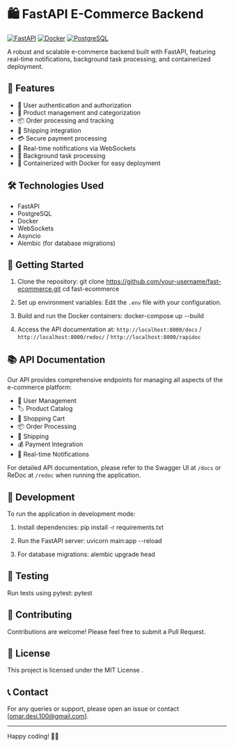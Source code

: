 # 🛍️ FastAPI E-Commerce Backend

[![FastAPI](https://img.shields.io/badge/FastAPI-005571?style=for-the-badge&logo=fastapi)](https://fastapi.tiangolo.com/)
[![Docker](https://img.shields.io/badge/Docker-2496ED?style=for-the-badge&logo=docker&logoColor=white)](https://www.docker.com/)
[![PostgreSQL](https://img.shields.io/badge/PostgreSQL-316192?style=for-the-badge&logo=postgresql&logoColor=white)](https://www.postgresql.org/)

A robust and scalable e-commerce backend built with FastAPI, featuring real-time notifications, background task processing, and containerized deployment.

## 🌟 Features

- 🔐 User authentication and authorization
- 🛒 Product management and categorization
- 📦 Order processing and tracking
- 🚚 Shipping integration
- 💳 Secure payment processing
- 🔔 Real-time notifications via WebSockets
- 🔄 Background task processing
- 🐳 Containerized with Docker for easy deployment

## 🛠️ Technologies Used

- FastAPI
- PostgreSQL
- Docker
- WebSockets
- Asyncio
- Alembic (for database migrations)

## 🚀 Getting Started

1. Clone the repository:
    git clone https://github.com/your-username/fast-ecommerce.git
    cd fast-ecommerce

2. Set up environment variables:
    Edit the `.env` file with your configuration.

3. Build and run the Docker containers:
    docker-compose up --build

4. Access the API documentation at:
    `http://localhost:8000/docs` / `http://localhost:8000/redoc/` / `http://localhost:8000/rapidoc`

## 📚 API Documentation

Our API provides comprehensive endpoints for managing all aspects of the e-commerce platform:

- 👤 User Management
- 🏷️ Product Catalog
- 🛒 Shopping Cart
- 📦 Order Processing
- 🚚 Shipping
- 💰 Payment Integration
- 🔔 Real-time Notifications

For detailed API documentation, please refer to the Swagger UI at `/docs` or ReDoc at `/redoc` when running the application.

## 🔧 Development

To run the application in development mode:

1. Install dependencies:
    pip install -r requirements.txt

2. Run the FastAPI server:
    uvicorn main:app --reload

3. For database migrations:
    alembic upgrade head

## 🧪 Testing

Run tests using pytest:
    pytest

## 🤝 Contributing

Contributions are welcome! Please feel free to submit a Pull Request.

## 📄 License

This project is licensed under the MIT License .

## 📞 Contact

For any queries or support, please open an issue or contact [omar.desi.100@gmail.com].

---

Happy coding! 🚀✨

